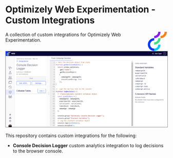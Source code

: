 # Optimizely Web Experimentation - Custom Integrations

<img src="img/opti_logo.png" align="right" alt="Optimizely" width="60" height="60" />

A collection of custom integrations for Optimizely Web Experimentation.

<p align="left" style="margin-top:1rem;">
  <img src="img/cust_integ.png" alt="Opti Web Project Js" width="700" style="border: 1px solid grey;">
</p>

This repository contains custom integrations for the following:
* **Console Decision Logger** custom analytics integration to log decisions to the browser console.